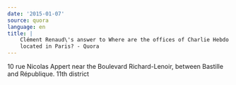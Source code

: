 ```yaml
---
date: '2015-01-07'
source: quora
language: en
title: |
    Clément Renaud\'s answer to Where are the offices of Charlie Hebdo
    located in Paris? - Quora
---
```


10 rue Nicolas Appert near the Boulevard Richard-Lenoir, between
Bastille and République. 11th district
